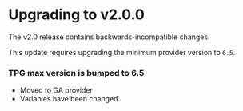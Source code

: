 # Upgrading to v2.0.0

The v2.0 release contains backwards-incompatible changes.

This update requires upgrading the minimum provider version to `6.5`.

### TPG max version is bumped to 6.5
- Moved to GA provider
- Variables have been changed.

